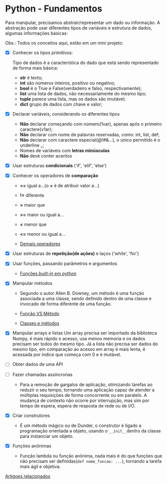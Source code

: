 ﻿# Python - Fundamentos

Para manipular, precisamos abstrair/representar um dado ou informação. A abstração pode usar diferentes tipos de variáveis e estrutura de dados, algumas informações básicas:

Obs.: Todos os conceitos aqui, estão em um mini projeto: 

- [x] Conhecer os tipos primitivos:

  Tipo de dados é a característica do dado que está sendo representado de forma mais básica:

  - **str** é texto;
  - **int** são números inteiros, positivo ou negativo;
  - **bool** é o True e False(verdadeiro e falso, respectivamente);
  - **list** uma lista de dados, não necessariamente do mesmo tipo;
  - **tuple** parece uma lista, mas os dados são imutável;
  - **dict** grupo de dados com chave e valor;

- [x] Declarar variáveis, considerando os diferentes tipos

  - **Não** declarar começando com número(1var), apenas após o primeiro caractere(v1ar);
  - **Não** declarar com nome de palavras reservadas, como: int, list, def;
  - **Não** declarar com caractere especial(@!#&...), o único permitido é o underline _;
  - Nomes de variáveis com **letras minúsculas**
  - **Não** deve conter acentos

- [x] Usar estruturas **condicionais** ('if', 'elif', 'else')

- [x] Conhecer os operadores de **comparação**
  - **==** igual a...(o **=** é de atribuir valor a...)
  - **!=** diferente
  - **>** maior que
  - **>=** maior ou igual a...
  - **<** menor que
  - **<=** menor ou igual a...

  - [Demais operadores](https://www.devmedia.com.br/operadores-no-python/40693)

- [x] Usar estruturas de **repetição(de ações)** e laços ('while', 'for')

- [x] Usar funções, passando parâmetros e argumentos

  - [Funções *built-in* em python](https://docs.python.org/3/library/functions.html#built-in-functions)

- [x] Manipular métodos

  - Segundo o autor Allen B. Downey, um método é uma função associada a uma classe, sendo definido dentro de uma classe e invocado de forma diferente de uma função.

  - [Função VS Método](http://excript.com/python/introducao-funcoes-python.html#:~:text=FUN%C3%87%C3%83O%20vs%20M%C3%89TODO&text=Toda%20fun%C3%A7%C3%A3o%20%C3%A9%20um%20bloco,par%C3%A2metros%20e%20NUNCA%20retorna%20valores.)

  - [Classes e métodos](https://penseallen.github.io/PensePython2e/17-classes-metodos.html)

- [x] Manipular arrays e listas
Um array precisa ser importado da biblioteca Numpy, é mais rápido o acesso, usa menos memoria e os dados precisam ser todos do mesmo tipo. Já a lista não precisa ser dados do mesmo tipo, em comparação ao acesso em array é mais lenta, é acessada por índice que começa com 0 e é mutável.

- [ ] Obter dados de uma API

- [ ] Fazer chamadas assíncronas
  - Para a remoção de gargalos de aplicação, otimizando tarefas ao reduzir o seu tempo, tornando uma aplicação capaz de atender a múltiplas requisições de forma concorrente ou em paralelo. A mudança de contexto não ocorre por interrupção, mas sim por tempo de espera, espera de resposta de rede ou de I/O.

- [x] Criar construtores
  - É um método mágico ou de Dunder, o construtor é ligado a programação orientada a objeto, usando o `__init__`dentro da classe para instanciar um objeto.

- [x] Funções anônimas
  - Função lambda ou função anônima, nada mais é do que funções que não precisam ser definidas(`def nome_funcao: ...`), tornando a tarefa mais ágil e objetiva.

[Artigoes relacionados](https://techguide.sh/pt-BR/path/python/python-fundamentals/)
